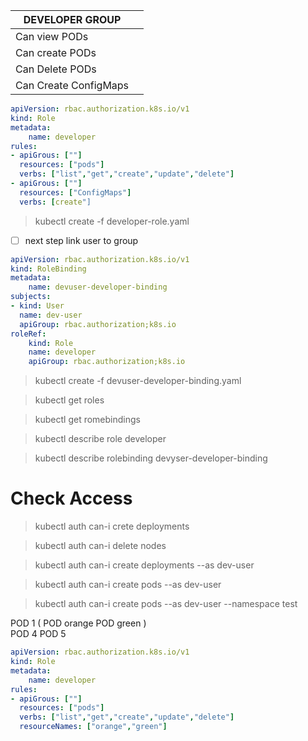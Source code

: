 |DEVELOPER GROUP| |
|-| -  |
|Can view PODs| |
|Can create PODs| |
|Can Delete PODs| |
|Can Create ConfigMaps| |

```developer-role.yaml
apiVersion: rbac.authorization.k8s.io/v1
kind: Role
metadata:
	name: developer
rules:
- apiGrous: [""]
  resources: ["pods"]
  verbs: ["list","get","create","update","delete"]
- apiGrous: [""]
  resources: ["ConfigMaps"]
  verbs: [create"]
```

> kubectl create -f developer-role.yaml

- [ ] next step link user to group 

```devuser-developer-binding.yaml
apiVersion: rbac.authorization.k8s.io/v1
kind: RoleBinding
metadata:
	name: devuser-developer-binding
subjects:
- kind: User
  name: dev-user
  apiGroup: rbac.authorization;k8s.io
roleRef:
	kind: Role
	name: developer
	apiGroup: rbac.authorization;k8s.io
```


> kubectl create -f devuser-developer-binding.yaml

> kubectl get roles

> kubectl get romebindings

> kubectl describe role developer

> kubectl describe rolebinding devyser-developer-binding


# Check Access

> kubectl auth can-i crete deployments

> kubectl auth can-i delete nodes

> kubectl auth can-i create  deployments --as dev-user 

> kubectl auth can-i create pods --as dev-user 

> kubectl auth can-i create pods --as dev-user  --namespace test 


POD 1  ( POD orange  POD green )  
POD 4   POD 5

```developer-role.yaml
apiVersion: rbac.authorization.k8s.io/v1
kind: Role
metadata:
	name: developer
rules:
- apiGrous: [""]
  resources: ["pods"]
  verbs: ["list","get","create","update","delete"]
  resourceNames: ["orange","green"]

```
